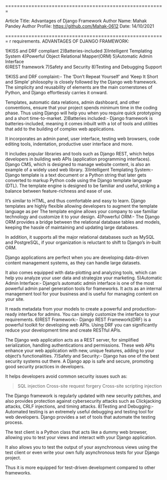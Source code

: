 
=======================================================

Article Title: Advantages of Django Framework
Author Name: Mahak Pandey
Author Profile: https://github.com/Mahak-0612
Date: 14/10/2021

=======================================================
r requirements. 
ADVANTAGES OF DJANGO FRAMEWORK:

1)KISS and DRF compliant
2)Batteries-included 
3)Intelligent Templating System
4)Powerful Object Relational Mapper(ORM)
5)Automatic Admin Interface    
6)REST framework
7)Safety and Security
8)Testing and Debugging Support

1)KISS and DRF complaint:-
The ‘Don’t Repeat Yourself’ and ‘Keep It Short and Simple’ philosophy is closely followed by the Django web framework. The simplicity and reusability of elements are the main cornerstones of Python, and Django effortlessly carries it onward.

Templates, automatic data relations, admin dashboard, and other conventions, ensure that your project spends minimum time in the coding phase. Thus using Django will help you when you require quick prototyping and a short time-to-market.
2)Batteries included:-
Django framework is batteries-included, meaning it comes inbuilt with a lot of tools and utilities that add to the building of complex web applications. 

It incorporates an admin panel, user interface, testing web browsers, code editing tools, indentation, productive user interface and more.
 
It includes popular libraries and tools such as Django REST, which helps developers in building web APIs (application programming interfaces). Django CMS, which is designed to manage website content, is also an example of a widely used web library.
3)Intelligent Templating System:-
Django template is a text document or a Python string that later gets converted to markup Python code using the Django template language (DTL). The template engine is designed to be familiar and useful, striking a balance between feature-richness and ease of use.

It’s similar to HTML, and thus comfortable and easy to learn. Django templates are highly flexible allowing developers to augment the template language as per
The template engine allows your company to use familiar technology and customize it to your design.
4)Powerful ORM:-
The Django ORM provides a bridge between the relational database tables and models, keeping the hassle of maintaining and updating large databases. 

In addition, it supports all the major relational databases such as MySQL and PostgreSQL, if your organization is reluctant to shift to Django’s in-built ORM.

Django applications are perfect when you are developing data-driven content management systems, as they can handle large datasets.

It also comes equipped with data-plotting and analyzing tools, which can help you analyze your user data and strategize your marketing.
5)Automatic Admin Interface:-
Django’s automatic admin interface is one of the most powerful admin panel generation tools for frameworks. It acts as an internal management tool for your business and is useful for managing content on your site.

It reads metadata from your models to create a powerful and production-ready interface for admins. You can simply customize the interface to your requirements.
6)REST Framework:-
Django REST Framework(DRF) is a powerful toolkit for developing web APIs. Using DRF you can significantly reduce your development time and create RESTful APIs. 

The Django web application acts as a REST server, for simplified serialization, handling authentications and permissions. These web APIs enhance your web application with new, unique features, adding to your object’s functionalities.
7)Safety and Security:-
Django has one of the best security systems out there. A Django app is safe and secure, promoting good security practices in developers.

It helps developers avoid common security issues such as:

> SQL injection
> Cross-site request forgery
> Cross-site scripting injection

The Django framework is regularly updated with new security patches, and also provides protection against cybersecurity attacks such as Clickjacking attacks, CRLF injections, and timing attacks.
8)Testing and Debugging:-
Automated testing is an extremely useful debugging and testing tool for web developers. Django provides a set of tools that automate the testing process.

The test client is a Python class that acts like a dummy web browser, allowing you to test your views and interact with your Django application.

It also allows you to test the output of your asynchronous views using the test client or even write your own fully asynchronous tests for your Django project.

Thus it is more equipped for test-driven development compared to other frameworks.
